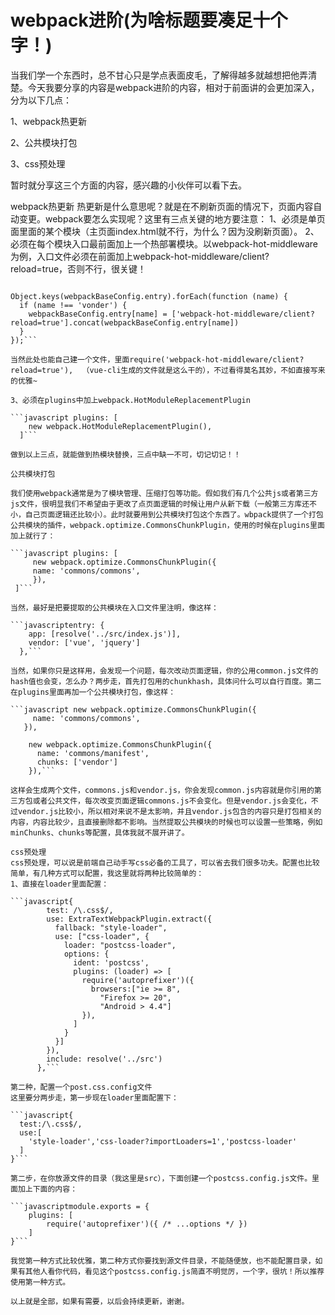 # webpack进阶(为啥标题要凑足十个字！) 

当我们学一个东西时，总不甘心只是学点表面皮毛，了解得越多就越想把他弄清楚。今天我要分享的内容是webpack进阶的内容，相对于前面讲的会更加深入，分为以下几点：

1、webpack热更新

2、公共模块打包

3、css预处理

暂时就分享这三个方面的内容，感兴趣的小伙伴可以看下去。

webpack热更新
热更新是什么意思呢？就是在不刷新页面的情况下，页面内容自动变更。webpack要怎么实现呢？这里有三点关键的地方要注意：
1、必须是单页面里面的某个模块（主页面index.html就不行，为什么？因为没刷新页面）。
2、必须在每个模块入口最前面加上一个热部署模块。以webpack-hot-middleware为例，入口文件必须在前面加上webpack-hot-middleware/client?reload=true，否则不行，很关键！

```javascriptconst webpackBaseConfig = require('./webpack.base.config');

Object.keys(webpackBaseConfig.entry).forEach(function (name) {
  if (name !== 'vonder') {
    webpackBaseConfig.entry[name] = ['webpack-hot-middleware/client?reload=true'].concat(webpackBaseConfig.entry[name])
  }
});```

当然此处也能自己建一个文件，里面require('webpack-hot-middleware/client?reload=true'),  （vue-cli生成的文件就是这么干的），不过看得莫名其妙，不如直接写来的优雅~

3、必须在plugins中加上webpack.HotModuleReplacementPlugin

```javascript plugins: [
    new webpack.HotModuleReplacementPlugin(),
  ]```

做到以上三点，就能做到热模块替换，三点中缺一不可，切记切记！！

公共模块打包

我们使用webpack通常是为了模块管理、压缩打包等功能。假如我们有几个公共js或者第三方js文件，很明显我们不希望由于更改了点页面逻辑的时候让用户从新下载（一般第三方库还不小，自己页面逻辑还比较小）。此时就要用到公共模块打包这个东西了。wbpack提供了一个打包公共模块的插件，webpack.optimize.CommonsChunkPlugin，使用的时候在plugins里面加上就行了：

```javascript plugins: [
     new webpack.optimize.CommonsChunkPlugin({
     name: 'commons/commons',
     }),
 ]```

当然，最好是把要提取的公共模块在入口文件里注明，像这样：

```javascriptentry: {
    app: [resolve('../src/index.js')],
    vendor: ['vue', 'jquery']
  },```

当然，如果你只是这样用，会发现一个问题，每次改动页面逻辑，你的公用common.js文件的hash值也会变，怎么办？两步走，首先打包用的chunkhash，具体问什么可以自行百度。第二在plugins里面再加一个公共模块打包，像这样：

```javascript new webpack.optimize.CommonsChunkPlugin({
     name: 'commons/commons',
   }),

    new webpack.optimize.CommonsChunkPlugin({
      name: 'commons/manifest',
      chunks: ['vendor']
    }),```

这样会生成两个文件，commons.js和vendor.js，你会发现common.js内容就是你引用的第三方包或者公共文件，每次改变页面逻辑commons.js不会变化。但是vendor.js会变化，不过vendor.js比较小，所以相对来说不是太影响，并且vendor.js包含的内容只是打包相关的内容，内容比较少，且直接删除都不影响。当然提取公共模块的时候也可以设置一些策略，例如minChunks、chunks等配置，具体我就不展开讲了。

css预处理
css预处理，可以说是前端自己动手写css必备的工具了，可以省去我们很多功夫。配置也比较简单，有几种方式可以配置，我这里就将两种比较简单的：
1、直接在loader里面配置：

```javascript{
        test: /\.css$/,
        use: ExtraTextWebpackPlugin.extract({
          fallback: "style-loader",
          use: ["css-loader", {
            loader: "postcss-loader",
            options: {
              ident: 'postcss',
              plugins: (loader) => [
                require('autoprefixer')({
                  browsers:["ie >= 8",
                    "Firefox >= 20",
                    "Android > 4.4"]
                }),
              ]
            }
          }]
        }),
        include: resolve('../src')
      },```

第二种，配置一个post.css.config文件
这里要分两步走，第一步现在loader里面配置下：

```javascript{
  test:/\.css$/,
  use:[
    'style-loader','css-loader?importLoaders=1','postcss-loader' 
  ] 
}```

第二步，在你放源文件的目录（我这里是src），下面创建一个postcss.config.js文件。里面加上下面的内容：

```javascriptmodule.exports = {
    plugins: [
        require('autoprefixer')({ /* ...options */ })
    ]
}```

我觉第一种方式比较优雅，第二种方式你要找到源文件目录，不能随便放，也不能配置目录，如果有其他人看你代码，看见这个postcss.config.js简直不明觉厉，一个字，很坑！所以推荐使用第一种方式。

以上就是全部，如果有需要，以后会持续更新，谢谢。

